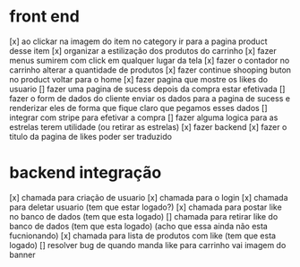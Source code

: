 # front end

[x] ao clickar na imagem do item no category ir para a pagina product desse item
[x] organizar a estilização dos produtos do carrinho
[x] fazer menus sumirem com click em qualquer lugar da tela
[x] fazer o contador no carrinho alterar a quantidade de produtos
[x] fazer continue shooping buton no product voltar para o home
[x] fazer pagina que mostre os likes do usuario
[] fazer uma pagina de sucess depois da compra estar efetivada
[] fazer o form de dados do cliente enviar os dados para a pagina de sucess e renderizar eles de forma que fique claro que pegamos esses dados
[] integrar com stripe para efetivar a compra
[] fazer alguma logica para as estrelas terem utilidade (ou retirar as estrelas)
[x] fazer backend
[x] fazer o titulo da pagina de likes poder ser traduzido

# backend integração
[x] chamada para criação de usuario
[x] chamada para o login
[x] chamada para deletar usuario (tem que estar logado?)
[x] chamada para postar like no banco de dados (tem que esta logado)
[] chamada para retirar like do banco de dados (tem que esta logado) (acho que essa ainda não esta fucnionando)
[x] chamada para lista de produtos com like (tem que esta logado)
[] resolver bug de quando manda like para carrinho vai imagem do banner
